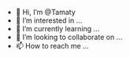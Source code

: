 - 👋 Hi, I’m @Tamaty
- 👀 I’m interested in ...
- 🌱 I’m currently learning ...
- 💞️ I’m looking to collaborate on ...
- 📫 How to reach me ...

<!---
Tamaty/Tamaty is a ✨ special ✨ repository because its `README.md` (this file) appears on your GitHub profile.
You can click the Preview link to take a look at your changes.
--->
